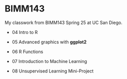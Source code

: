 # BIMM143
My classwork from BIMM143 Spring 25 at UC San Diego. 

- 04 Intro to R

- 05 Advanced graphics with **ggplot2**

- 06 R Functions

- 07 Introduction to Machine Learning

- 08 Unsupervised Learning Mini-Project